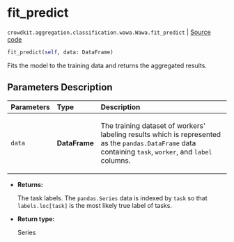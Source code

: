 # fit_predict
`crowdkit.aggregation.classification.wawa.Wawa.fit_predict` | [Source code](https://github.com/Toloka/crowd-kit/blob/v1.2.1/crowdkit/aggregation/classification/wawa.py#L96)

```python
fit_predict(self, data: DataFrame)
```

Fits the model to the training data and returns the aggregated results.

## Parameters Description

| Parameters | Type | Description |
| :----------| :----| :-----------|
`data`|**DataFrame**|<p>The training dataset of workers&#x27; labeling results which is represented as the `pandas.DataFrame` data containing `task`, `worker`, and `label` columns.</p>

* **Returns:**

  The task labels. The `pandas.Series` data is indexed by `task`
so that `labels.loc[task]` is the most likely true label of tasks.

* **Return type:**

  Series
